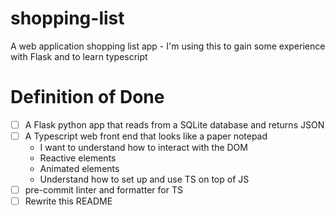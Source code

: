 # shopping-list
A web application shopping list app - I'm using this to gain some experience
with Flask and to learn typescript

# Definition of Done
- [ ] A Flask python app that reads from a SQLite database and returns JSON
- [ ] A Typescript web front end that looks like a paper notepad
    - I want to understand how to interact with the DOM
    - Reactive elements
    - Animated elements
    - Understand how to set up and use TS on top of JS
- [ ] pre-commit linter and formatter for TS
- [ ] Rewrite this README
